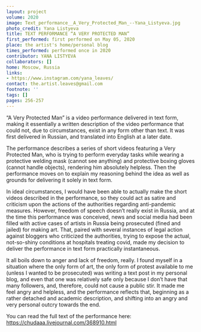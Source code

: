 ```yaml
---
layout: project
volume: 2020
image: Text_performance__A_Very_Protected_Man_--Yana_Listyeva.jpg
photo_credit: Yana Listyeva
title: TEXT PERFORMANCE “A VERY PROTECTED MAN”
first_performed: first performed on May 05, 2020
place: the artist's home/personal blog
times_performed: performed once in 2020
contributor: YANA LISTYEVA
collaborators: []
home: Moscow, Russia
links:
- https://www.instagram.com/yana_leaves/
contact: the.artist.leaves@gmail.com
footnote: ''
tags: []
pages: 256-257
---
```




“A Very Protected Man” is a video performance delivered in text form, making it essentially a written description of the video performance that could not, due to circumstances, exist in any form other than text. It was first delivered in Russian, and translated into English at a later date.

The performance describes a series of short videos featuring a Very Protected Man, who is trying to perform everyday tasks while wearing a protective welding mask (cannot see anything) and protective boxing gloves (cannot handle objects), rendering him absolutely helpless. Then the performance moves on to explain my reasoning behind the idea as well as grounds for delivering it solely in text form.

In ideal circumstances, I would have been able to actually make the short videos described in the performance, so they could act as satire and criticism upon the actions of the authorities regarding anti-pandemic measures. However, freedom of speech doesn’t really exist in Russia, and at the time this performance was conceived, news and social media had been filled with active cases of artists in Russia being prosecuted (fined and jailed) for making art. That, paired with several instances of legal action against bloggers who criticized the authorities, trying to expose the actual, not-so-shiny conditions at hospitals treating covid, made my decision to deliver the performance in text form practically instantaneous. 

It all boils down to anger and lack of freedom, really. I found myself in a situation where the only form of art, the only form of protest available to me (unless I wanted to be prosecuted) was writing a text post in my personal blog, and even that one was relatively safe only because I don’t have that many followers, and, therefore, could not cause a public stir. It made me feel angry and helpless, and the performance reflects that, beginning as a rather detached and academic description, and shifting into an angry and very personal outcry towards the end.

You can read the full text of the performance here: https://chudaaa.livejournal.com/368910.html

